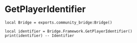 # GetPlayerIdentifier

```
local Bridge = exports.community_bridge:Bridge()

local identifier = Bridge.Framework.GetPlayerIdentifier()
print(identifier) -- Identifier
```
